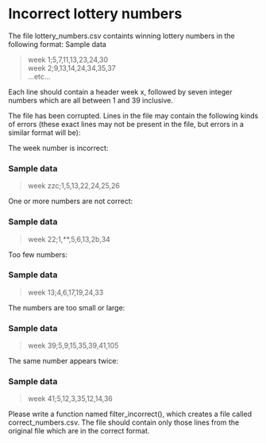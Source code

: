 # Incorrect lottery numbers

The file lottery_numbers.csv containts winning lottery numbers in the following format:
Sample data

>week 1;5,7,11,13,23,24,30 <br>
>week 2;9,13,14,24,34,35,37 <br>
>...etc... <br>

Each line should contain a header week x, followed by seven integer numbers which are all between 1 and 39 inclusive.

The file has been corrupted. Lines in the file may contain the following kinds of errors (these exact lines may not be present in the file, but errors in a similar format will be):

The week number is incorrect:

### Sample data

> week zzc;1,5,13,22,24,25,26

One or more numbers are not correct:

### Sample data

>week 22;1,**,5,6,13,2b,34

Too few numbers:
### Sample data

>week 13;4,6,17,19,24,33

The numbers are too small or large:
### Sample data

> week 39;5,9,15,35,39,41,105

The same number appears twice:
### Sample data

> week 41;5,12,3,35,12,14,36

Please write a function named filter_incorrect(), which creates a file called correct_numbers.csv. The file should contain only those lines from the original file which are in the correct format.